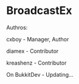 BroadcastEx
===========

Authros:

cxboy - Manager, Author

diamex - Contributor

kreashenz - Contributor

On BukkitDev - Updating...
